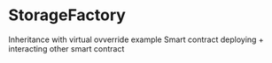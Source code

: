 # StorageFactory


Inheritance with virtual ovverride example Smart contract deploying + interacting other smart contract
